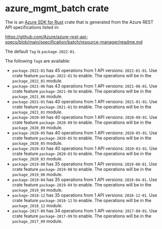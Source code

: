 # azure_mgmt_batch crate

The is an [Azure SDK for Rust](https://github.com/Azure/azure-sdk-for-rust) crate that is generated from the Azure REST API specifications listed in:

https://github.com/Azure/azure-rest-api-specs/blob/main/specification/batch/resource-manager/readme.md

The default `Tag` is `package-2022-01`.

The following `Tag`s are available:

- `package-2022-01` has 45 operations from 1 API versions: `2022-01-01`. Use crate feature `package-2022-01` to enable. The operations will be in the `package_2022_01` module.
- `package-2021-06` has 43 operations from 1 API versions: `2021-06-01`. Use crate feature `package-2021-06` to enable. The operations will be in the `package_2021_06` module.
- `package-2021-01` has 40 operations from 1 API versions: `2021-01-01`. Use crate feature `package-2021-01` to enable. The operations will be in the `package_2021_01` module.
- `package-2020-09` has 40 operations from 1 API versions: `2020-09-01`. Use crate feature `package-2020-09` to enable. The operations will be in the `package_2020_09` module.
- `package-2020-05` has 40 operations from 1 API versions: `2020-05-01`. Use crate feature `package-2020-05` to enable. The operations will be in the `package_2020_05` module.
- `package-2020-03` has 40 operations from 1 API versions: `2020-03-01`. Use crate feature `package-2020-03` to enable. The operations will be in the `package_2020_03` module.
- `package-2019-08` has 35 operations from 1 API versions: `2019-08-01`. Use crate feature `package-2019-08` to enable. The operations will be in the `package_2019_08` module.
- `package-2019-04` has 35 operations from 1 API versions: `2019-04-01`. Use crate feature `package-2019-04` to enable. The operations will be in the `package_2019_04` module.
- `package-2018-12` has 35 operations from 1 API versions: `2018-12-01`. Use crate feature `package-2018-12` to enable. The operations will be in the `package_2018_12` module.
- `package-2017-09` has 34 operations from 1 API versions: `2017-09-01`. Use crate feature `package-2017-09` to enable. The operations will be in the `package_2017_09` module.